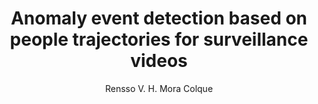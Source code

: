 ---
paperId: 79
author: Rensso V. H. Mora Colque
publicationauthor: Mora Colque, R. V. H.
title: Anomaly event detection based on people trajectories for surveillance videos
pdf: Poster_Mora_Rensso.pdf
poster: --
alt: --
type: Poster
topic: FAT
link: https://research.latinxinai.org/papers/neurips/2019/pdf/Poster_Mora_Rensso.pdf
conference: neurips
year: 2019
tags: neurips-2019
location: Vancouver, Canada
---